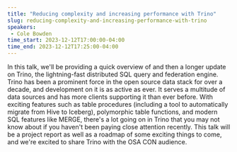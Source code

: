 ```yaml
---
title: "Reducing complexity and increasing performance with Trino"
slug: reducing-complexity-and-increasing-performance-with-trino
speakers:
 - Cole Bowden
time_start: 2023-12-12T17:00:00-04:00
time_end: 2023-12-12T17:25:00-04:00
---
```


In this talk, we'll be providing a quick overview of and then a longer update on Trino, the lightning-fast distributed SQL query and federation engine. Trino has been a prominent force in the open source data stack for over a decade, and development on it is as active as ever. It serves a multitude of data sources and has more clients supporting it than ever before. With exciting features such as table procedures (including a tool to automatically migrate from Hive to Iceberg), polymorphic table functions, and modern SQL features like MERGE, there's a lot going on in Trino that you may not know about if you haven't been paying close attention recently. This talk will be a project report as well as a roadmap of some exciting things to come, and we're excited to share Trino with the OSA CON audience.